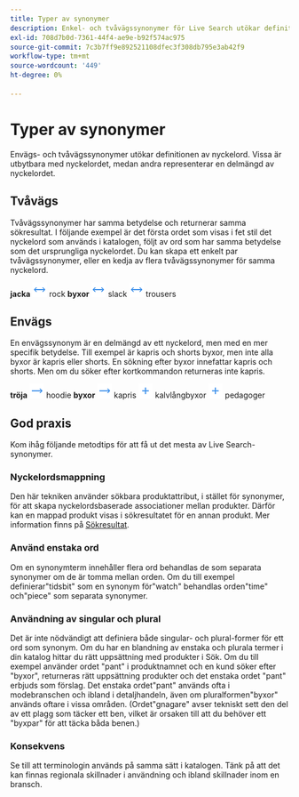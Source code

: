 ```yaml
---
title: Typer av synonymer
description: Enkel- och tvåvägssynonymer för Live Search utökar definitionen av nyckelord.
exl-id: 708d7b0d-7361-44f4-ae9e-b92f574ac975
source-git-commit: 7c3b7ff9e892521108dfec3f308db795e3ab42f9
workflow-type: tm+mt
source-wordcount: '449'
ht-degree: 0%

---
```


# Typer av synonymer

Envägs- och tvåvägssynonymer utökar definitionen av nyckelord. Vissa är utbytbara med nyckelordet, medan andra representerar en delmängd av nyckelordet.

## Tvåvägs

Tvåvägssynonymer har samma betydelse och returnerar samma sökresultat. I följande exempel är det första ordet som visas i fet stil det nyckelord som används i katalogen, följt av ord som har samma betydelse som det ursprungliga nyckelordet. Du kan skapa ett enkelt par tvåvägssynonymer, eller en kedja av flera tvåvägssynonymer för samma nyckelord.

**jacka** ![Tvåvägsväljare](assets/btn-two-way.png) rock
**byxor** ![Tvåvägsväljare](assets/btn-two-way.png) slack ![Tvåvägsväljare](assets/btn-two-way.png) trousers

## Envägs

En envägssynonym är en delmängd av ett nyckelord, men med en mer specifik betydelse. Till exempel är kapris och shorts byxor, men inte alla byxor är kapris eller shorts. En sökning efter byxor innefattar kapris och shorts. Men om du söker efter kortkommandon returneras inte kapris.

**tröja** ![Envägsväljare](assets/btn-one-way.png) hoodie
**byxor** ![Envägsväljare](assets/btn-one-way.png) kapris ![Flervägsväljare](assets/btn-multiple-one-way.png) kalvlångbyxor ![Flervägsväljare](assets/btn-multiple-one-way.png) pedagoger

## God praxis

Kom ihåg följande metodtips för att få ut det mesta av Live Search-synonymer.

### Nyckelordsmappning

Den här tekniken använder sökbara produktattribut, i stället för synonymer, för att skapa nyckelordsbaserade associationer mellan produkter. Därför kan en mappad produkt visas i sökresultatet för en annan produkt. Mer information finns på [Sökresultat](https://docs.magento.com/user-guide/catalog/search-results.html).

### Använd enstaka ord

Om en synonymterm innehåller flera ord behandlas de som separata synonymer om de är tomma mellan orden. Om du till exempel definierar&quot;tidsbit&quot; som en synonym för&quot;watch&quot; behandlas orden&quot;time&quot; och&quot;piece&quot; som separata synonymer.

### Användning av singular och plural

Det är inte nödvändigt att definiera både singular- och plural-former för ett ord som synonym. Om du har en blandning av enstaka och plurala termer i din katalog hittar du rätt uppsättning med produkter i Sök. Om du till exempel använder ordet &quot;pant&quot; i produktnamnet och en kund söker efter &quot;byxor&quot;, returneras rätt uppsättning produkter och det enstaka ordet &quot;pant&quot; erbjuds som förslag. Det enstaka ordet&quot;pant&quot; används ofta i modebranschen och ibland i detaljhandeln, även om pluralformen&quot;byxor&quot; används oftare i vissa områden. (Ordet&quot;gnagare&quot; avser tekniskt sett den del av ett plagg som täcker ett ben, vilket är orsaken till att du behöver ett &quot;byxpar&quot; för att täcka båda benen.)

### Konsekvens

Se till att terminologin används på samma sätt i katalogen. Tänk på att det kan finnas regionala skillnader i användning och ibland skillnader inom en bransch.
